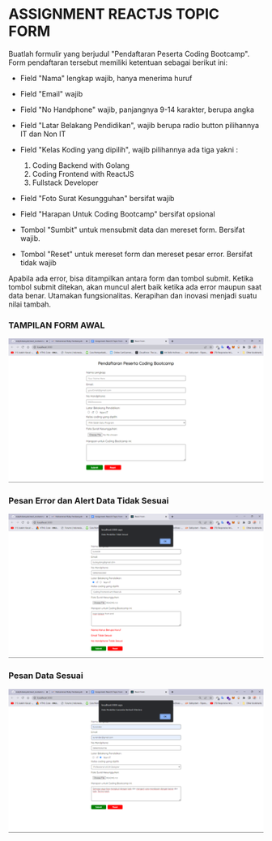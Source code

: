 # ASSIGNMENT REACTJS TOPIC FORM

Buatlah formulir yang berjudul "Pendaftaran Peserta Coding Bootcamp". Form pendaftaran tersebut memiliki ketentuan sebagai berikut ini:

- Field "Nama" lengkap wajib, hanya menerima huruf
- Field "Email" wajib
- Field "No Handphone" wajib, panjangnya 9-14 karakter, berupa angka
- Field "Latar Belakang Pendidikan", wajib berupa radio button pilihannya IT dan Non IT
- Field "Kelas Koding yang dipilih", wajib pilihannya ada tiga yakni :

  1. Coding Backend with Golang
  2. Coding Frontend with ReactJS
  3. Fullstack Developer

- Field "Foto Surat Kesungguhan" bersifat wajib
- Field "Harapan Untuk Coding Bootcamp" bersifat opsional
- Tombol "Sumbit" untuk mensubmit data dan mereset form. Bersifat wajib.
- Tombol "Reset" untuk mereset form dan mereset pesar error. Bersifat tidak wajib

Apabila ada error, bisa ditampilkan antara form dan tombol submit. Ketika tombol submit ditekan, akan muncul alert baik ketika ada error maupun saat data benar. Utamakan fungsionalitas. Kerapihan dan inovasi menjadi suatu nilai tambah.

### TAMPILAN FORM AWAL

![image](../screenshoots/Form%20Awal.png)

### Pesan Error dan Alert Data Tidak Sesuai

![image](../screenshoots/Pesan%20error%20dan%20Alert%20data%20tidak%20sesuai.png)

### Pesan Data Sesuai

![image](../screenshoots/Pesan%20data%20sesuai%20.png)

